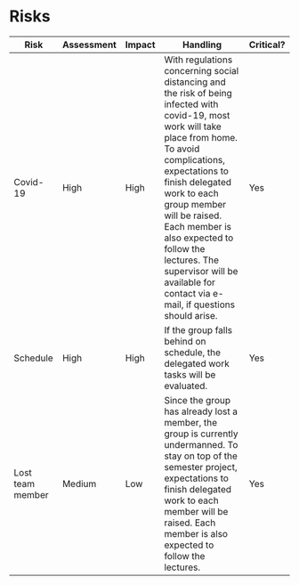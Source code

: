 # Risks

| Risk             | Assessment | Impact | Handling                                                                                                                                                                                                                                                                                                                                                                     | Critical? |
|------------------|------------|--------|------------------------------------------------------------------------------------------------------------------------------------------------------------------------------------------------------------------------------------------------------------------------------------------------------------------------------------------------------------------------------|-----------|
| Covid-19         | High       | High   | With regulations concerning social distancing and the risk of being infected with covid-19, most work will take place from home. To avoid complications, expectations to finish delegated work to each group member will be raised. Each member is also expected to follow the lectures. The supervisor will be available for contact via e-mail, if questions should arise. | Yes       |
| Schedule         | High       | High   | If the group falls behind on schedule, the delegated work tasks will be evaluated.                                                                                                                                                                                                                                                                                           | Yes       |
| Lost team member | Medium     | Low    | Since the group has already lost a member, the group is currently undermanned. To stay on top of the semester project, expectations to finish delegated work to each member will be raised. Each member is also expected to follow the lectures.                                                                                                                             | Yes       |